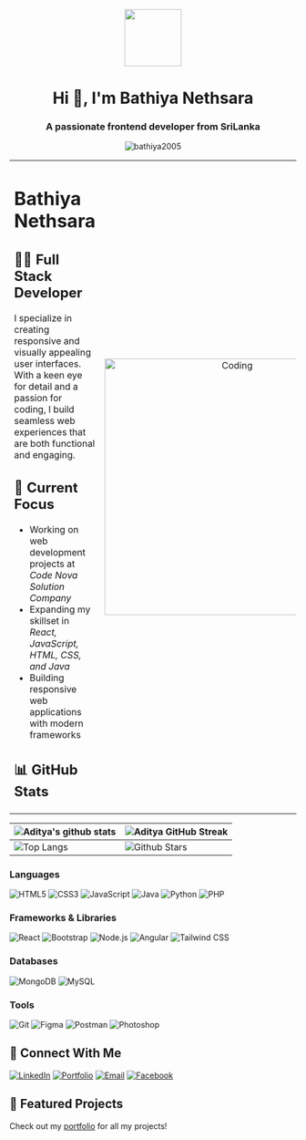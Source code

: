 <p align="center" ><img  src = "https://github.com/7oSkaaa/7oSkaaa/blob/main/Images/about_me.gif?raw=true" width = 100px></p>
<h1 align="center">Hi 👋, I'm Bathiya Nethsara</h1>
<h3 align="center">A passionate frontend developer from SriLanka</h3>

<p align="center"> <img src="https://komarev.com/ghpvc/?username=bathiya2005&label=Profile%20views&color=0e75b6&style=flat" alt="bathiya2005" /> </p>


<table align="center">
<tr border="none">
<td width="50%" align="left">

# Bathiya Nethsara

## 👨‍💻 Full Stack Developer

I specialize in creating responsive and visually appealing user interfaces. With a keen eye for detail and a passion for coding, I build seamless web experiences that are both functional and engaging.

## 🚀 Current Focus

- Working on web development projects at *Code Nova Solution Company*
- Expanding my skillset in *React, JavaScript, HTML, CSS, and Java*
- Building responsive web applications with modern frameworks

## 📊 GitHub Stats

</td>
<td width="50%" align="center">

  <img align="center" alt="Coding" width="450" src="https://repository-images.githubusercontent.com/588181932/e36ec678-7984-4cdd-8e4c-a3932772ff8e">

  
  </td>
</tr>
</table>



| ![Aditya's github stats](https://github-readme-stats.vercel.app/api?username=bathiya2005&show_icons=true&theme=tokyonight) | ![Aditya GitHub Streak](https://github-readme-streak-stats.herokuapp.com/?user=bathiya2005&theme=tokyonight) |
| --- | --- |
| ![Top Langs](https://github-readme-stats.vercel.app/api/top-langs/?username=bathiya2005&theme=tokyonight) | ![Github Stars](https://github-readme-stats.vercel.app/api?username=bathiya2005&show_icons=true&locale=en&count_private=true&hide_rank=true&custom_title=My%20GitHub%20Stats&disable_animations=true&theme=tokyonight) |



### Languages
![HTML5](https://img.shields.io/badge/-HTML5-E34F26?style=flat-square&logo=html5&logoColor=white)
![CSS3](https://img.shields.io/badge/-CSS3-1572B6?style=flat-square&logo=css3&logoColor=white)
![JavaScript](https://img.shields.io/badge/-JavaScript-F7DF1E?style=flat-square&logo=javascript&logoColor=black)
![Java](https://img.shields.io/badge/-Java-007396?style=flat-square&logo=java&logoColor=white)
![Python](https://img.shields.io/badge/-Python-3776AB?style=flat-square&logo=python&logoColor=white)
![PHP](https://img.shields.io/badge/-PHP-777BB4?style=flat-square&logo=php&logoColor=white)

### Frameworks & Libraries
![React](https://img.shields.io/badge/-React-61DAFB?style=flat-square&logo=react&logoColor=black)
![Bootstrap](https://img.shields.io/badge/-Bootstrap-7952B3?style=flat-square&logo=bootstrap&logoColor=white)
![Node.js](https://img.shields.io/badge/-Node.js-339933?style=flat-square&logo=node.js&logoColor=white)
![Angular](https://img.shields.io/badge/-Angular-DD0031?style=flat-square&logo=angular&logoColor=white)
![Tailwind CSS](https://img.shields.io/badge/-Tailwind_CSS-38B2AC?style=flat-square&logo=tailwind-css&logoColor=white)

### Databases
![MongoDB](https://img.shields.io/badge/-MongoDB-47A248?style=flat-square&logo=mongodb&logoColor=white)
![MySQL](https://img.shields.io/badge/-MySQL-4479A1?style=flat-square&logo=mysql&logoColor=white)

### Tools
![Git](https://img.shields.io/badge/-Git-F05032?style=flat-square&logo=git&logoColor=white)
![Figma](https://img.shields.io/badge/-Figma-F24E1E?style=flat-square&logo=figma&logoColor=white)
![Postman](https://img.shields.io/badge/-Postman-FF6C37?style=flat-square&logo=postman&logoColor=white)
![Photoshop](https://img.shields.io/badge/-Photoshop-31A8FF?style=flat-square&logo=adobe-photoshop&logoColor=white)


## 🔗 Connect With Me

[![LinkedIn](https://img.shields.io/badge/-LinkedIn-0A66C2?style=for-the-badge&logo=linkedin&logoColor=white)](https://linkedin.com/in/bathiya-nethsara)
[![Portfolio](https://img.shields.io/badge/-Portfolio-000000?style=for-the-badge&logo=github&logoColor=white)](https://bathiya2005.github.io/Bathiya-Nethsara.lk/)
[![Email](https://img.shields.io/badge/-Email-D14836?style=for-the-badge&logo=gmail&logoColor=white)](mailto:bathiyanethsara467@gmail.com)
[![Facebook](https://img.shields.io/badge/-Facebook-1877F2?style=for-the-badge&logo=facebook&logoColor=white)](https://fb.com/bathiyadylanjaya)

## 📂 Featured Projects

Check out my [portfolio](https://bathiya2005.github.io/Bathiya-Nethsara.lk/) for all my projects!

<!-- Feel free to add more sections like:
- 🏆 Achievements
- 📝 Latest Blog Posts
- 📚 Current Learning Journey
-->
